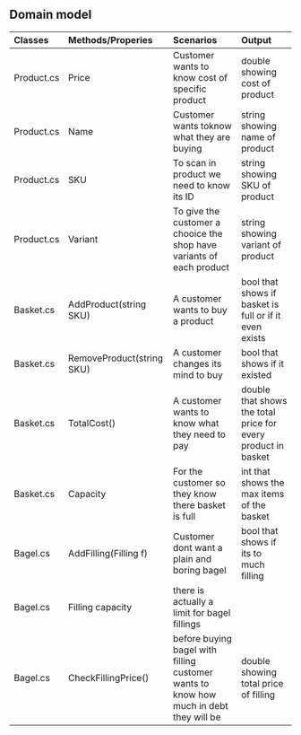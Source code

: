 ## Domain model


|Classes     			   |Methods/Properies             |Scenarios                                                                                 |Output                                                        |
|:-------------------------|:-----------------------------|:-----------------------------------------------------------------------------------------|:-------------------------------------------------------------|
|Product.cs                |Price                         |Customer wants to know cost of specific product                                           |double showing cost of product                                |
|Product.cs                |Name                          |Customer wants toknow what they are buying                                                |string showing name of product                                |
|Product.cs                |SKU                           |To scan in product we  need to know its ID                                                |string showing SKU of product                                 |
|Product.cs                |Variant                       |To give the customer a chooice the shop have variants of each product                     |string showing variant of product                             |
|Basket.cs                 |AddProduct(string SKU)        |A customer wants to buy a product                                                         |bool that shows if basket is full or if it even exists        |
|Basket.cs                 |RemoveProduct(string SKU)     |A customer changes its mind to buy                                                        |bool that shows if it existed                                 |
|Basket.cs                 |TotalCost()                   |A customer wants to know what they need to pay                                            |double that shows the total price for every product in basket |
|Basket.cs                 |Capacity                      |For the customer so they know there basket is full                                        |int that shows the max items of the basket                    |
|Bagel.cs                  |AddFilling(Filling f)         |Customer dont want a plain and boring bagel                                               |bool that shows if its to much filling                        |
|Bagel.cs                  |Filling capacity              |there is actually a limit for bagel fillings                                              |                                                              |
|Bagel.cs                  |CheckFillingPrice()           |before buying bagel with filling customer wants to know how much in debt they will be     |double showing total price of filling                         |

